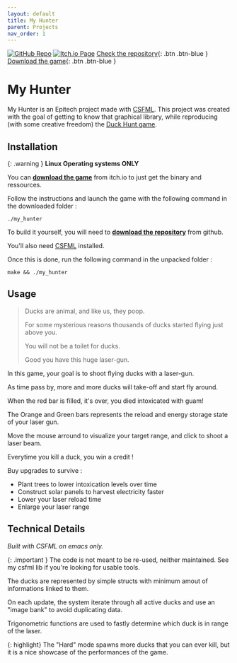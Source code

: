 ```yaml
---
layout: default
title: My Hunter
parent: Projects
nav_order: 1
---
```

[![GitHub Repo](https://img.shields.io/badge/GitHub-Check_the_repository-blue?style=for-the-badge&logo=github)](https://github.com/mathematisse/My_Hunter)
[![Itch.io Page](https://img.shields.io/badge/Itch.io-Download_the_game-red?style=for-the-badge&logo=itch.io)](https://mathematisse.itch.io/My_Hunter)
[Check the repository](https://github.com/mathematisse/My_Hunter){: .btn .btn-blue }
[Download the game](https://github.com/mathematisse/My_Hunter){: .btn .btn-blue }
# My Hunter

My Hunter is an Epitech project made with [CSFML](https://www.sfml-dev.org/download/csfml/).
This project was created with the goal of getting to know that graphical library, while reproducing (with some creative freedom) the [Duck Hunt game](https://fr.wikipedia.org/wiki/Duck_Hunt).

## Installation
{: .warning } **Linux Operating systems ONLY**


You can **[download the game](https://mathematisse.itch.io/My_Hunter)** from itch.io to just get the binary and ressources.

Follow the instructions and launch the game with the following command in the downloaded folder :

``
./my_hunter
``

To build it yourself, you will need to **[download the repository](https://github.com/mathematisse/My_Hunter)** from github.

You'll also need [CSFML](https://www.sfml-dev.org/download/csfml/) installed.

Once this is done, run the following command in the unpacked folder :

``
make && ./my_hunter
``

## Usage

> Ducks are animal, and like us, they poop.
> 
> For some mysterious reasons thousands of ducks started flying just above you.
> 
> You will not be a toilet for ducks.
> 
> Good you have this huge laser-gun.

In this game, your goal is to shoot flying ducks with a laser-gun.

As time pass by, more and more ducks will take-off and start fly around.

When the red bar is filled, it's over, you died intoxicated with guam!

The Orange and Green bars represents the reload and energy storage state of your laser gun.

Move the mouse arround to visualize your target range, and click to shoot a laser beam.

Everytime you kill a duck, you win a credit !

Buy upgrades to survive :
- Plant trees to lower intoxication levels over time
- Construct solar panels to harvest electricity faster
- Lower your laser reload time
- Enlarge your laser range

## Technical Details
*Built with CSFML on emacs only.*

{: .important } The code is not meant to be re-used, neither maintained. See my csfml lib if you're looking for usable tools.

The ducks are represented by simple structs with minimum amout of informations linked to them.

On each update, the system iterate through all active ducks and use an "image bank" to avoid duplicating data.

Trigonometric functions are used to fastly determine which duck is in range of the laser.

{: highlight} The "Hard" mode spawns more ducks that you can ever kill, but it is a nice showcase of the performances of the game.
